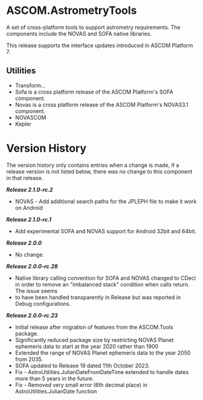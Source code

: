 # ASCOM.AstrometryTools

A set of cross-platform tools to support astrometry requirements. The components include the NOVAS and SOFA native libraries.

This release supports the interface updates introduced in ASCOM Platform 7.

## Utilities
* Transform...
* Sofa is a cross platform release of the ASCOM Platform's SOFA component.
* Novas is a cross platform release of the ASCOM Platform's NOVAS3.1 component.
* NOVASCOM
* Kepler

# Version History
The version history only contains entries when a change is made, if a release version is not listed below, there was no change to this component in that release.

***Release 2.1.0-rc.2***
* NOVAS - Add additional search paths for the JPLEPH file to make it work on Android

***Release 2.1.0-rc.1***
* Add experimental SOFA and NOVAS support for Android 32bit and 64bit.

***Release 2.0.0***
* No change.

***Release 2.0.0-rc.28***
* Native library calling convention for SOFA and NOVAS changed to CDecl in order to remove an "imbalanced stack" condition when calls return. The issue seems 
* to have been handled transparently in Release but was reported in Debug configurations.

***Release 2.0.0-rc.23***
* Initial release after migration of features from the ASCOM.Tools package.
* Significantly reduced package size by restricting NOVAS Planet ephemeris data to start at the year 2020 rather than 1900
* Extended the range of NOVAS Planet ephemeris data to the year 2050 from 2035.
* SOFA updated to Release 19 dated 11th October 2023.
* Fix - AstroUtilities.JulianDateFromDateTime extended to handle dates more than 5 years in the future.
* Fix - Removed very small error (6th decimal place) in AstroUtilities.JulianDate function